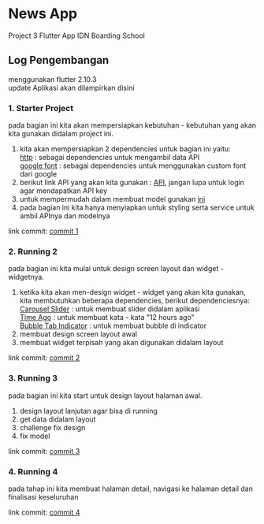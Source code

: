 # News App
Project 3 Flutter App IDN Boarding School  

## Log Pengembangan  
menggunakan flutter 2.10.3  
update Aplikasi akan dilampirkan disini  

### 1. Starter Project  
pada bagian ini kita akan mempersiapkan kebutuhan - kebutuhan yang akan kita gunakan didalam project ini.  
1. kita akan mempersiapkan 2 dependencies untuk bagian ini yaitu:  
  [http](https://pub.dev/packages/http/install) : sebagai dependencies untuk mengambil data API  
  [google font](https://pub.dev/packages/google_fonts/install) : sebagai dependencies untuk menggunakan custom font dari google  
2. berikut link API yang akan kita gunakan : [API](https://newsapi.org/), jangan lupa untuk login agar mendapatkan API key  
3. untuk mempermudah dalam membuat model gunakan [ini](https://quicktype.io/)  
4. pada bagian ini kita hanya menyiapkan untuk styling serta service untuk ambil APInya dan modelnya   

link commit: [commit 1](https://github.com/muhammadfarros12/News-App/tree/9aa0577ff895bbff75279a82146a59c9abf5ee86)  

### 2. Running 2  
pada bagian ini kita mulai untuk design screen layout dan widget - widgetnya.  
1. ketika kita akan men-design widget - widget yang akan kita gunakan, kita membutuhkan beberapa dependencies, berikut dependenciesnya:  
  [Carousel Slider](https://pub.dev/packages/carousel_slider/install) : untuk membuat slider didalam aplikasi    
  [Time Ago](https://pub.dev/packages/timeago/install) : untuk membuat kata - kata "12 hours ago"  
  [Bubble Tab Indicator](https://pub.dev/packages/bubble_tab_indicator) : untuk membuat bubble di indicator  
3. membuat design screen layout awal    
4. membuat widget terpisah yang akan digunakan didalam layout  

link commit: [commit 2](https://github.com/muhammadfarros12/News-App/tree/cc0816a12eb8493ee98aa0a5de980efcb1f03718)  

### 3. Running 3  
pada bagian ini kita start untuk design layout halaman awal.  
1. design layout lanjutan agar bisa di running  
2. get data didalam layout  
3. challenge fix design  
4. fix model  

link commit: [commit 3](https://github.com/muhammadfarros12/News-App/tree/bde601ea31f89024d55f68880c11ef19e88698e4)  

### 4. Running 4  
pada tahap ini kita membuat halaman detail, navigasi ke halaman detail dan finalisasi keseluruhan  

link commit: [commit 4](https://github.com/muhammadfarros12/News-App/tree/af86ce344ab2effbc55a4a7f11d7b743315b8f52)  

